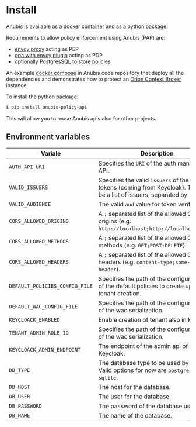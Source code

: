 # Install

Anubis is available as a [docker container](https://hub.docker.com/r/orchestracities/anubis-management-api)
and as a python [package](https://pypi.org/project/anubis-policy-api/).

Requirements to allow policy enforcement using Anubis (PAP) are:

- [envoy proxy](https://www.envoyproxy.io/) acting as PEP
- [opa with envoy plugin](https://www.openpolicyagent.org/docs/latest/envoy-introduction/)
  acting as PDP
- optionally [PostgresSQL](https://postgresql.org) to store policies

An example [docker compose](https://raw.githubusercontent.com/orchestracities/anubis/master/docker-compose.yaml)
in Anubis code repository that deploy all the dependencies and demonstrates
how to protect an [Orion Context Broker](https://fiware-orion.readthedocs.io/en/master/)
instance.

To install the python package:

```bash
$ pip install anubis-policy-api
```

This will allow you to reuse Anubis apis also for other projects.

## Environment variables

| Variale                        | Description |
| ------------------------------ | ----------- |
| `AUTH_API_URI`                 | Specifies the `URI` of the auth management API. |
| `VALID_ISSUERS`                | Specifies the valid `issuers` of the auth tokens (coming from Keycloak). This can be a list of issuers, separated by `;`.|
| `VALID_AUDIENCE`               | The valid `aud` value for token verification.|
| `CORS_ALLOWED_ORIGINS`         | A `;` separated list of the allowed CORS origins (e.g. `http://localhost;http://localhost:3000`).|
| `CORS_ALLOWED_METHODS`         | A `;` separated list of the allowed CORS methods (e.g. `GET;POST;DELETE`).|
| `CORS_ALLOWED_HEADERS`         | A `;` separated list of the allowed CORS headers (e.g. `content-type;some-other-header`).|
| `DEFAULT_POLICIES_CONFIG_FILE` | Specifies the path of the configuration file of the default policies to create upon tenant creation.|
| `DEFAULT_WAC_CONFIG_FILE`      | Specifies the path of the configuration file of the wac serialization.|
| `KEYCLOACK_ENABLED`            | Enable creation of tenant also in Keycloak.|
| `TENANT_ADMIN_ROLE_ID`         | Specifies the path of the configuration file of the wac serialization.|
| `KEYCLOACK_ADMIN_ENDPOINT`     | The endpoint of the admin api of Keycloak.| 
| `DB_TYPE`                | The database type to be used by the API. Valid options for now are `postgres` and `sqlite`.|
| `DB_HOST`                      | The host for the database.|
| `DB_USER`                      | The user for the database.|
| `DB_PASSWORD`                  | The password of the database user.|
| `DB_NAME`                      | The name of the database.|
